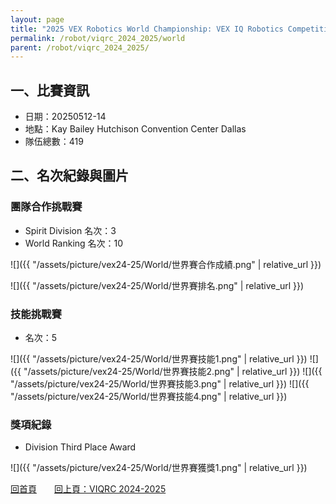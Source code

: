 ```yaml
---
layout: page
title: "2025 VEX Robotics World Championship: VEX IQ Robotics Competition Middle School Event"
permalink: /robot/viqrc_2024_2025/world
parent: /robot/viqrc_2024_2025/
---
```


## 一、比賽資訊

- 日期：20250512-14
- 地點：Kay Bailey Hutchison Convention Center Dallas
- 隊伍總數：419

## 二、名次紀錄與圖片

### 團隊合作挑戰賽
- Spirit Division 名次：3
- World Ranking 名次：10

![]({{ "/assets/picture/vex24-25/World/世界賽合作成績.png" | relative_url }})

![]({{ "/assets/picture/vex24-25/World/世界賽排名.png" | relative_url }})

### 技能挑戰賽
- 名次：5

![]({{ "/assets/picture/vex24-25/World/世界賽技能1.png" | relative_url }})
![]({{ "/assets/picture/vex24-25/World/世界賽技能2.png" | relative_url }})
![]({{ "/assets/picture/vex24-25/World/世界賽技能3.png" | relative_url }})
![]({{ "/assets/picture/vex24-25/World/世界賽技能4.png" | relative_url }})

### 獎項紀錄
- Division Third Place Award

![]({{ "/assets/picture/vex24-25/World/世界賽獲獎1.png" | relative_url }})

[回首頁](/activity_reflections/)　　[回上頁：VIQRC 2024-2025](/activity_reflections/robot/viqrc_2024_2025/)